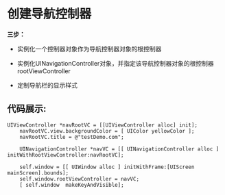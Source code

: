 # 创建导航控制器

**三步：**


* 实例化一个控制器对象作为导航控制器对象的根控制器


* 实例化UINavigationController对象，并指定该导航控制器对象的根控制器rootViewController


* 定制导航栏的显示样式



## 代码展示:

```
UIViewController *navRootVC = [[UIViewController alloc] init];
    navRootVC.view.backgroundColor = [ UIColor yellowColor ];
    navRootVC.title = @"testDemo.com";
    
    UINavigationController *navVC = [[ UINavigationController alloc ] initWithRootViewController:navRootVC];
    
    self.window = [[ UIWindow alloc ] initWithFrame:[UIScreen mainScreen].bounds];
    self.window.rootViewController = navVC;
    [ self.window  makeKeyAndVisible];
    
```





